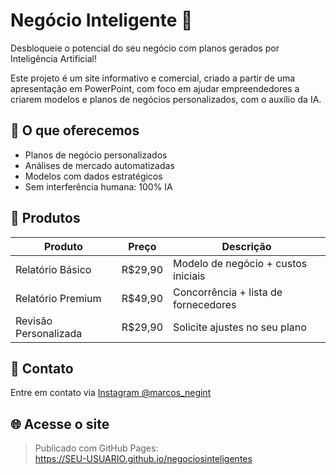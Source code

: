 # Negócio Inteligente 🚀

Desbloqueie o potencial do seu negócio com planos gerados por Inteligência Artificial!

Este projeto é um site informativo e comercial, criado a partir de uma apresentação em PowerPoint, com foco em ajudar empreendedores a criarem modelos e planos de negócios personalizados, com o auxílio da IA.

## 🧠 O que oferecemos

- Planos de negócio personalizados
- Análises de mercado automatizadas
- Modelos com dados estratégicos
- Sem interferência humana: 100% IA

## 🛒 Produtos

| Produto              | Preço    | Descrição                                       |
|----------------------|----------|--------------------------------------------------|
| Relatório Básico     | R$29,90  | Modelo de negócio + custos iniciais             |
| Relatório Premium    | R$49,90  | Concorrência + lista de fornecedores            |
| Revisão Personalizada| R$29,90  | Solicite ajustes no seu plano                   |

## 📍 Contato

Entre em contato via [Instagram @marcos_negint](https://www.instagram.com/marcos_negint)

## 🌐 Acesse o site

> Publicado com GitHub Pages:  
> https://SEU-USUARIO.github.io/negociosinteligentes